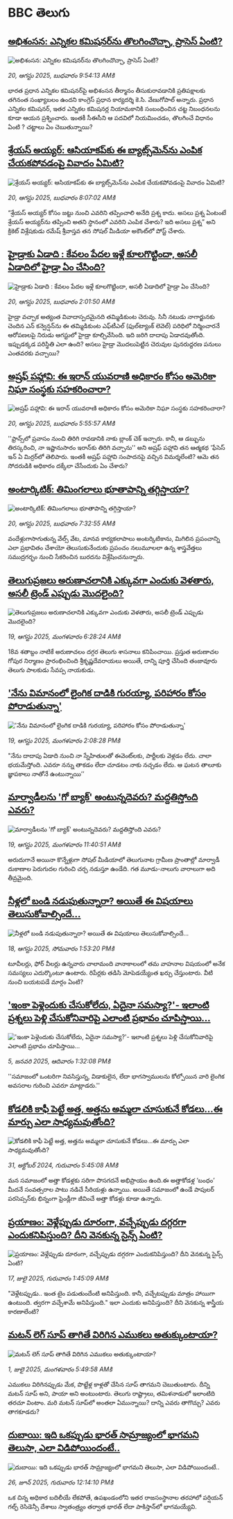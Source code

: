 # BBC తెలుగు## [అభిశంసన: ఎన్నికల కమిషనర్‌ను తొలగించొచ్చా, ప్రాసెస్ ఏంటి?](https://www.bbc.com/telugu/articles/c8jpxpgv89yo?at_medium=RSS&at_campaign=rss?at_campaign=githubrss)![అభిశంసన: ఎన్నికల కమిషనర్‌ను తొలగించొచ్చా, ప్రాసెస్ ఏంటి?](https://ichef.bbci.co.uk/ace/ws/240/cpsprodpb/15ea/live/36fef1d0-7dac-11f0-abf4-3952854623c8.jpg)_20, ఆగస్టు 2025, బుధవారం 9:54:13 AMకి_భారత ప్రధాన ఎన్నికల కమిషనర్‌‌పై అభిశంసన తీర్మానం తీసుకురావడానికి ప్రతిపక్షాలకు తగినంత సంఖ్యాబలం ఉందని కాంగ్రెస్ ప్రధాన కార్యదర్శి కె.సి. వేణుగోపాల్  అన్నారు. ప్రధాన ఎన్నికల కమిషనర్, ఇతర ఎన్నికల కమిషనర్ల నియామకానికి సంబంధించిన చట్ట నిబంధనలను కూడా ఆయన ప్రశ్నించారు. ఇంతకీ సీఈసీని ఆ పదవిలో నియమించడం, తొలగించే విధానం ఏంటి ? చట్టాలు ఏం చెబుతున్నాయి?## [శ్రేయస్ అయ్యర్: ఆసియాకప్‌కు ఈ బ్యాట్స్‌మెన్‌ను ఎంపిక చేయకపోవడంపై వివాదం ఏమిటి? ](https://www.bbc.com/telugu/articles/cy5p7v6yg3yo?at_medium=RSS&at_campaign=rss?at_campaign=githubrss)![శ్రేయస్ అయ్యర్: ఆసియాకప్‌కు ఈ బ్యాట్స్‌మెన్‌ను ఎంపిక చేయకపోవడంపై వివాదం ఏమిటి? ](https://ichef.bbci.co.uk/ace/ws/240/cpsprodpb/86b1/live/154eac20-7d92-11f0-83cc-c5da98c419b8.jpg)_20, ఆగస్టు 2025, బుధవారం 8:07:02 AMకి_“శ్రేయస్ అయ్యర్ కోసం జట్టు నుంచి ఎవరిని తప్పించాలి అనేది ప్రశ్న కాదు. అసలు ప్రశ్న ఏంటంటే శ్రేయస్ అయ్యర్‌ను తప్పించి అతని స్థానంలో ఎవరిని ఎంపిక చేశారు? ఇది అసలు ప్రశ్న” అని క్రికెట్ విశ్లేషకుడు రమేష్ శ్రీవాస్తవ తన సోషల్ మీడియా అకౌంట్‌లో పోస్ట్ చేశారు.## [హైడ్రాకు ఏడాది : కేవలం పేదల ఇళ్లే కూలగొట్టిందా, అసలీ ఏడాదిలో హైడ్రా  ఏం చేసింది?  ](https://www.bbc.com/telugu/articles/c2djzr99k9po?at_medium=RSS&at_campaign=rss?at_campaign=githubrss)![హైడ్రాకు ఏడాది : కేవలం పేదల ఇళ్లే కూలగొట్టిందా, అసలీ ఏడాదిలో హైడ్రా  ఏం చేసింది?  ](https://ichef.bbci.co.uk/ace/ws/240/cpsprodpb/bd5d/live/602e8800-7d60-11f0-afae-49b3bfcdb04d.png)_20, ఆగస్టు 2025, బుధవారం 2:01:50 AMకి_హైడ్రా వచ్చాక అత్యంత వివాదాస్పదమైనది తమ్మిడికుంట చెరువు.  సినీ నటుడు నాగార్జునకు చెందిన ఎన్ కన్వెన్షన్‌ను ఈ తమ్మిడికుంట ఎఫ్‌టీఎల్‌ (ఫుల్‌ట్యాంక్ లెవెల్) పరిధిలో  నిర్మించారనే  ఆరోపణలపై నిరుడు ఆగస్టులో హైడ్రా కూల్చివేసింది. ఇది జరిగి దాదాపు ఏడాదవుతోంది. ఇప్పుడక్కడ పరిస్థితి ఎలా ఉంది? అసలు హైడ్రా మొదలుపెట్టిన చెరువుల పునరుద్దరణ పనులు ఎంతవరకు వచ్చాయి?## [అష్రఫ్ పహ్లావి: ఈ ఇరాన్ యువరాణి అధికారం కోసం అమెరికా నిఘా సంస్థకు సహకరించారా? ](https://www.bbc.com/telugu/articles/ceqyzepj718o?at_medium=RSS&at_campaign=rss?at_campaign=githubrss)![అష్రఫ్ పహ్లావి: ఈ ఇరాన్ యువరాణి అధికారం కోసం అమెరికా నిఘా సంస్థకు సహకరించారా? ](https://ichef.bbci.co.uk/ace/ws/240/cpsprodpb/08a3/live/b9d70d50-7c4d-11f0-b34b-3f615028e3e9.jpg)_20, ఆగస్టు 2025, బుధవారం 5:55:57 AMకి_''ఫ్రాన్స్‌లో ప్రవాసం నుంచి తిరిగి రావడానికి నాకు బ్లాంక్ చెక్ ఇచ్చారు. కానీ, ఆ డబ్బును తిరస్కరించి, నా ఇష్టానుసారం ఇరాన్‌కు తిరిగి వచ్చాను'' అని అష్రఫ్ పహ్లావి తన ఆత్మకథ 'ఫేసెస్ ఇన్ ఏ మిర్రర్‌‌లో తెలిపారు.  ఇంతకీ అష్రఫ్ పహ్లావి సంపాదనపై వచ్చిన విమర్శలేంటి? ఆమె తన సోదరుడికి అధికారం దక్కేలా చేసేందుకు ఏం చేశారు?## [అంటార్కిటిక్: తిమింగలాలు భూతాపాన్ని తగ్గిస్తాయా? ](https://www.bbc.com/telugu/articles/cx29g3w3lv9o?at_medium=RSS&at_campaign=rss?at_campaign=githubrss)![అంటార్కిటిక్: తిమింగలాలు భూతాపాన్ని తగ్గిస్తాయా? ](https://ichef.bbci.co.uk/ace/ws/240/cpsprodpb/102c/live/0e9df180-7d90-11f0-87b6-779c3192f4ca.jpg)_20, ఆగస్టు 2025, బుధవారం 7:32:55 AMకి_వందేళ్లుగాసాగుతున్న వేల్స్ వేట, మానవ కార్యకలాపాలు అంటర్కిటికాను, మిగిలిన ప్రపంచాన్ని ఎలా ప్రభావితం చేశాయో తెలుసుకునేందుకు ప్రపంచం నలుమూలలా ఉన్న శాస్త్రవేత్తలు సముద్రగర్భం నుంచి సేకరించిన బురదను విశ్లేషించనున్నారు.## [తెలుగుప్రజలు అరుణాచలానికి ఎక్కువగా ఎందుకు వెళతారు, అసలీ ట్రెండ్ ఎప్పుడు మొదలైంది? ](https://www.bbc.com/telugu/articles/c8jp32zrzxpo?at_medium=RSS&at_campaign=rss?at_campaign=githubrss)![తెలుగుప్రజలు అరుణాచలానికి ఎక్కువగా ఎందుకు వెళతారు, అసలీ ట్రెండ్ ఎప్పుడు మొదలైంది? ](https://ichef.bbci.co.uk/ace/ws/240/cpsprodpb/cf2d/live/01932bf0-7d85-11f0-98a0-956f61945264.jpg)_19, ఆగస్టు 2025, మంగళవారం 6:28:24 AMకి_18వ శతాబ్దం నాటికే అరుణాచలం దగ్గర తెలుగు శాసనాలు కనిపించాయి. ప్రస్తుత అరుణాచల గోపుర నిర్మాణం ప్రారంభించింది శ్రీకృష్ణదేవరాయలు అయితే, దాన్ని పూర్తి చేసింది తంజావూరు తెలుగు పాలకుడు సేవప్ప నాయకుడు.## ['నేను విమానంలో లైంగిక దాడికి గురయ్యా, పరిహారం కోసం పోరాడుతున్నా'](https://www.bbc.com/telugu/articles/c987gp8yw3ro?at_medium=RSS&at_campaign=rss?at_campaign=githubrss)!['నేను విమానంలో లైంగిక దాడికి గురయ్యా, పరిహారం కోసం పోరాడుతున్నా'](https://ichef.bbci.co.uk/ace/standard/240/cpsprodpb/dcd9/live/070cbf30-7d10-11f0-ab3e-bd52082cd0ae.jpg)_19, ఆగస్టు 2025, మంగళవారం 2:08:28 PMకి_"నేను దాదాపు ఏడాది నుంచి నా స్నేహితులతో ఈవెంట్‌లకు, పార్టీలకు వెళ్లడం లేదు. చాలా భయమేస్తోంది. ఎవరూ నన్ను తాకడం లేదా చూడటం నాకు నచ్చడం లేదు. ఆ ఘటన తాలూకు జ్ఞాపకాలు నాతోనే ఉంటున్నాయి’’## [మార్వాడీలను 'గో బ్యాక్' అంటున్నదెవరు? మద్దతిస్తోంది ఎవరు?](https://www.bbc.com/telugu/articles/ceqy2g2lvneo?at_medium=RSS&at_campaign=rss?at_campaign=githubrss)![మార్వాడీలను 'గో బ్యాక్' అంటున్నదెవరు? మద్దతిస్తోంది ఎవరు?](https://ichef.bbci.co.uk/ace/standard/240/cpsprodpb/21e4/live/92548740-7d0f-11f0-a34f-318be3fb0481.jpg)_19, ఆగస్టు 2025, మంగళవారం 11:40:51 AMకి_అరుదుగానే అయినా కొన్నేళ్లుగా సోషల్ మీడియాలో తెలుగునాట గ్రామీణ ప్రాంతాల్లో మార్వాడీ దుకాణాల పెరుగుదల గురించి చర్చ నడుస్తూ ఉండేది. గత మూడు-నాలుగు వారాలుగా అది తీవ్రమైంది.## [నీళ్లలో బండి నడుపుతున్నారా? అయితే ఈ విషయాలు తెలుసుకోవాల్సిందే...](https://www.bbc.com/telugu/articles/c939v79gdkvo?at_medium=RSS&at_campaign=rss?at_campaign=githubrss)![నీళ్లలో బండి నడుపుతున్నారా? అయితే ఈ విషయాలు తెలుసుకోవాల్సిందే...](https://ichef.bbci.co.uk/ace/ws/240/cpsprodpb/2fe6/live/f46fe7c0-7c39-11f0-ab3e-bd52082cd0ae.jpg)_18, ఆగస్టు 2025, సోమవారం 1:53:20 PMకి_టూవీలర్లు, ఫోర్ వీలర్లు ఉన్నవారు చాలామంది వానాకాలంలో తమ వాహనాల విషయంలో అనేక సమస్యలు ఎదుర్కొంటూ ఉంటారు. రిపేర్లకు తడిసి మోపెడయ్యేంత ఖర్చు చేస్తుంటారు. వీటి నుంచి బయటపడే మార్గం ఏంటి?## ['ఇంకా పెళ్లెందుకు చేసుకోలేదు, ఏదైనా సమస్యా?'- ఇలాంటి ప్రశ్నలు పెళ్లి చేసుకోనివారిపై ఎలాంటి ప్రభావం చూపిస్తాయి... ](https://www.bbc.com/telugu/articles/cgq1w3lz7yyo?at_medium=RSS&at_campaign=rss?at_campaign=githubrss)!['ఇంకా పెళ్లెందుకు చేసుకోలేదు, ఏదైనా సమస్యా?'- ఇలాంటి ప్రశ్నలు పెళ్లి చేసుకోనివారిపై ఎలాంటి ప్రభావం చూపిస్తాయి... ](https://ichef.bbci.co.uk/ace/ws/240/cpsprodpb/f6de/live/72c94a60-cb3e-11ef-87df-d575b9a434a4.jpg)_5, జనవరి 2025, ఆదివారం 1:32:08 PMకి_''సమాజంలో ఒంటరిగా నివసిస్తున్న, విడాకులైన, లేదా భాగస్వాములను కోల్పోయిన వారి లైంగిక అవసరాల గురించి ఎవరూ మాట్లాడరు.''## [కోడలికి కాఫీ పెట్టే అత్త, అత్తను అమ్మలా చూసుకునే కోడలు...ఈ మార్పు ఎలా సాధ్యమవుతోంది?](https://www.bbc.com/telugu/articles/c1l41zl8el2o?at_medium=RSS&at_campaign=rss?at_campaign=githubrss)![కోడలికి కాఫీ పెట్టే అత్త, అత్తను అమ్మలా చూసుకునే కోడలు...ఈ మార్పు ఎలా సాధ్యమవుతోంది?](https://ichef.bbci.co.uk/ace/ws/240/cpsprodpb/2b61/live/9176a6d0-8b0e-11ef-a81b-b1eda9741da3.jpg)_31, అక్టోబర్ 2024, గురువారం 5:45:08 AMకి_మన సమాజంలో అత్తా కోడళ్లకు సరిగా పొసగదనే అభిప్రాయం ఉంది.ఈ అత్తాకోడళ్ల ‘బంధం’ మీదనే సంవత్సరాల పాటు నడిచే సీరియళ్లు ఉన్నాయి. అయితే సమాజంలో ఉండే పాపులర్ పరసెప్సన్‌కు భిన్నంగా ఫ్రెండ్లీగా జీవించే అత్తా కోడళ్లు కూడా ఉన్నారు.## [ప్రయాణం: వెళ్లేప్పుడు దూరంగా, వచ్చేప్పుడు దగ్గరగా ఎందుకనిపిస్తుంది? దీని వెనకున్న సైన్స్ ఏంటి?](https://www.bbc.com/telugu/articles/c0l4y727n1jo?at_medium=RSS&at_campaign=rss?at_campaign=githubrss)![ప్రయాణం: వెళ్లేప్పుడు దూరంగా, వచ్చేప్పుడు దగ్గరగా ఎందుకనిపిస్తుంది? దీని వెనకున్న సైన్స్ ఏంటి?](https://ichef.bbci.co.uk/ace/ws/240/cpsprodpb/054c/live/6957c010-62b0-11f0-8e78-11023c48a856.png)_17, జులై 2025, గురువారం 1:45:09 AMకి_"వెళ్లేటప్పుడు.. ఇంత టైం పడుతుందేంటి అనిపిస్తుంది. కానీ, వచ్చేటప్పుడు మాత్రం హాయిగా ఉంటుంది. త్వరగా వచ్చేశామే అనిపిస్తుంది." ఇలా ఎందుకు అనిపిస్తుంది? దీని వెనకున్న శాస్త్రీయ కారణాలేంటి?## [మటన్ లెగ్ సూప్ తాగితే విరిగిన ఎముకలు అతుక్కుంటాయా?](https://www.bbc.com/telugu/articles/c0l4g92j8kzo?at_medium=RSS&at_campaign=rss?at_campaign=githubrss)![మటన్ లెగ్ సూప్ తాగితే విరిగిన ఎముకలు అతుక్కుంటాయా?](https://ichef.bbci.co.uk/ace/ws/240/cpsprodpb/b31e/live/cce532c0-6d41-11f0-9462-bb509dc78127.jpg)_1, జులై 2025, మంగళవారం 5:49:58 AMకి_ఎముకలు విరిగినప్పుడు మేక, పొట్టేళ్ల కాళ్లతో చేసిన సూప్ తాగమని చెబుతుంటారు. దీన్ని మటన్ సూప్ అని, పాయా అని అంటుంటారు. తెలుగు రాష్ట్రాలు, తమిళనాడులో ఇలాంటిది తరచూ వింటాం. మరి మటన్ సూప్‌లో అంతలా ఏమున్నాయి? దాన్ని ఎవరు తాగొచ్చు? ఎవరు తాగకూడదు?## [దుబాయి: ఇది ఒకప్పుడు భారత్ సామ్రాజ్యంలో భాగమని తెలుసా, ఎలా విడిపోయిందంటే..](https://www.bbc.com/telugu/articles/ce83x3rekyyo?at_medium=RSS&at_campaign=rss?at_campaign=githubrss)![దుబాయి: ఇది ఒకప్పుడు భారత్ సామ్రాజ్యంలో భాగమని తెలుసా, ఎలా విడిపోయిందంటే..](https://ichef.bbci.co.uk/ace/ws/240/cpsprodpb/89c1/live/fbe80b80-5282-11f0-809e-059b7ea85131.jpg)_26, జూన్ 2025, గురువారం 12:14:10 PMకి_ఒక చిన్న అధికార బదిలీయే లేకపోతే, ఉపఖండంలోని ఇతర రాజసంస్థానాల తరహాలో  పర్షియన్ గల్ఫ్ రెసిడెన్సీ దేశాలు స్వాతంత్ర్యం తర్వాత భారత్ లేదా పాకిస్తాన్‌లో భాగమయ్యేవి.